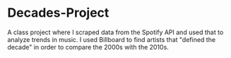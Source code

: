 # Decades-Project
A class project where I scraped data from the Spotify API and used that to analyze trends in music. I used Billboard to find artists that "defined the decade" in order to compare the 2000s with the 2010s. 
